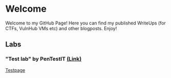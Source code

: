 # Welcome

Welcome to my GitHub Page! Here you can find my published WriteUps (for CTFs, VulnHub VMs etc) and other blogposts. Enjoy!

## Labs
### "Test lab" by PenTestIT [(Link)](https://lab.pentestit.ru/)
[Testpage](/testpage.md)

